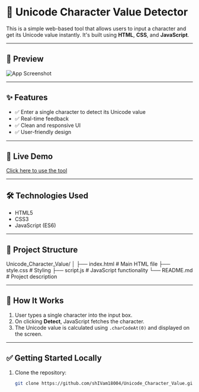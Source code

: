 # 🔡 Unicode Character Value Detector

This is a simple web-based tool that allows users to input a character and get its Unicode value instantly. It's built using **HTML**, **CSS**, and **JavaScript**.

---

## 📸 Preview

![App Screenshot](screenshot.png) <!-- Optional: Replace with your actual image path -->

---

## ✨ Features

- ✅ Enter a single character to detect its Unicode value  
- ✅ Real-time feedback  
- ✅ Clean and responsive UI  
- ✅ User-friendly design

---

## 🚀 Live Demo

[Click here to use the tool](https://your-live-demo-link.com) <!-- Optional: Replace with actual link if deployed -->

---

## 🛠️ Technologies Used

- HTML5  
- CSS3  
- JavaScript (ES6)

---

## 📂 Project Structure

Unicode_Character_Value/
│
├── index.html # Main HTML file
├── style.css # Styling
├── script.js # JavaScript functionality
└── README.md # Project description


---

## 🧠 How It Works

1. User types a single character into the input box.
2. On clicking **Detect**, JavaScript fetches the character.
3. The Unicode value is calculated using `.charCodeAt(0)` and displayed on the screen.

---

## ✅ Getting Started Locally

1. Clone the repository:
   ```bash
   git clone https://github.com/shIVam18004/Unicode_Character_Value.git
